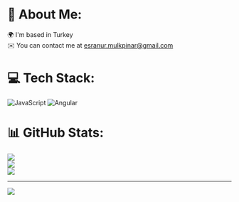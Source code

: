 # 💫 About Me:
🌍  I'm based in Turkey<br>✉️  You can contact me at esranur.mulkpinar@gmail.com<br>


# 💻 Tech Stack:
![JavaScript](https://img.shields.io/badge/javascript-%23323330.svg?style=for-the-badge&logo=javascript&logoColor=%23F7DF1E) ![Angular](https://img.shields.io/badge/angular-%23DD0031.svg?style=for-the-badge&logo=angular&logoColor=white)
# 📊 GitHub Stats:
![](https://github-readme-stats.vercel.app/api?username=EsraMulkpinar&theme=dark&hide_border=false&include_all_commits=false&count_private=false)<br/>
![](https://github-readme-streak-stats.herokuapp.com/?user=EsraMulkpinar&theme=dark&hide_border=false)<br/>
![](https://github-readme-stats.vercel.app/api/top-langs/?username=EsraMulkpinar&theme=dark&hide_border=false&include_all_commits=false&count_private=false&layout=compact)

---
[![](https://visitcount.itsvg.in/api?id=EsraMulkpinar&icon=0&color=0)](https://visitcount.itsvg.in)

<!-- Proudly created with GPRM ( https://gprm.itsvg.in ) -->
